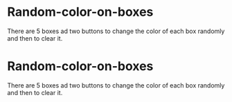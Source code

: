 # Random-color-on-boxes
 There are 5 boxes ad two buttons to change 
  the color of each box randomly and then to clear it.

# Random-color-on-boxes
 There are 5 boxes ad two buttons to change 
  the color of each box randomly and then to clear it.